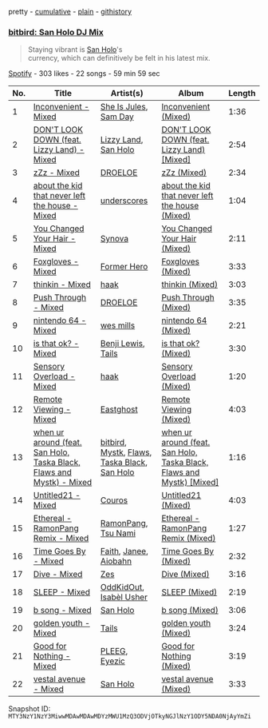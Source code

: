 pretty - [cumulative](/playlists/cumulative/37i9dQZF1DWSuY39HFW8J1.md) - [plain](/playlists/plain/37i9dQZF1DWSuY39HFW8J1) - [githistory](https://github.githistory.xyz/mackorone/spotify-playlist-archive/blob/main/playlists/plain/37i9dQZF1DWSuY39HFW8J1)

### [bitbird: San Holo DJ Mix](https://open.spotify.com/playlist/37i9dQZF1DWSuY39HFW8J1)

> Staying vibrant is <a href="spotify:artist:0jNDKefhfSbLR9sFvcPLHo">San Holo</a>'s<br/> currency, which can definitively be felt in his latest mix.

[Spotify](https://open.spotify.com/user/spotify) - 303 likes - 22 songs - 59 min 59 sec

| No. | Title | Artist(s) | Album | Length |
|---|---|---|---|---|
| 1 | [Inconvenient \- Mixed](https://open.spotify.com/track/6yXoVjXBOaKZrE2FQwM94n) | [She Is Jules](https://open.spotify.com/artist/4XZ25UyxKA59Pi3d8WV379), [Sam Day](https://open.spotify.com/artist/2PY7Tnti22LPC3beiiqN1U) | [Inconvenient \(Mixed\)](https://open.spotify.com/album/5TrBvnSLftjSKDnxJXsdF5) | 1:36 |
| 2 | [DON'T LOOK DOWN \(feat\. Lizzy Land\) \- Mixed](https://open.spotify.com/track/30YD7MPgvLZmMlcfJuoCzx) | [Lizzy Land](https://open.spotify.com/artist/1Cg7AdS9hOJBqmGUdbQ6Ux), [San Holo](https://open.spotify.com/artist/0jNDKefhfSbLR9sFvcPLHo) | [DON'T LOOK DOWN \(feat\. Lizzy Land\) \[Mixed\]](https://open.spotify.com/album/23ggfwBstJ8scAgLPMMpmm) | 2:54 |
| 3 | [zZz \- Mixed](https://open.spotify.com/track/3uGaP46FikX5hTqHNolCjR) | [DROELOE](https://open.spotify.com/artist/0u18Cq5stIQLUoIaULzDmA) | [zZz \(Mixed\)](https://open.spotify.com/album/08At1fd1su3GthHkZQhVqP) | 2:34 |
| 4 | [about the kid that never left the house \- Mixed](https://open.spotify.com/track/4FtTKKc6h8TAtJmpxH8wra) | [underscores](https://open.spotify.com/artist/7HfUJxeVTgrvhk0eWHFzV7) | [about the kid that never left the house \(Mixed\)](https://open.spotify.com/album/1Z0Nd4qIRm5cUFl929jl7J) | 1:04 |
| 5 | [You Changed Your Hair \- Mixed](https://open.spotify.com/track/2940779vloCFpVzIs2W4RW) | [Synova](https://open.spotify.com/artist/0nZkBPxczfHoKnG6SKOHFd) | [You Changed Your Hair \(Mixed\)](https://open.spotify.com/album/3eBgk6gjcI0JV1k0ACszbb) | 2:11 |
| 6 | [Foxgloves \- Mixed](https://open.spotify.com/track/6mVOb8BgYl4VLlGKBpsO0n) | [Former Hero](https://open.spotify.com/artist/77WqTzN8g3Wr9PeVFoG3Mm) | [Foxgloves \(Mixed\)](https://open.spotify.com/album/4dOZwIqDgn5UWRdt56yHQA) | 3:33 |
| 7 | [thinkin \- Mixed](https://open.spotify.com/track/4n5jZOZQTZevpksPQduoxf) | [haak](https://open.spotify.com/artist/1OUrdQZBdpVBqO2khkV6BU) | [thinkin \(Mixed\)](https://open.spotify.com/album/3ZpebZHzCv96r4qDxuAqJo) | 3:03 |
| 8 | [Push Through \- Mixed](https://open.spotify.com/track/5UX2uOGqPp4x0IA13tpFSh) | [DROELOE](https://open.spotify.com/artist/0u18Cq5stIQLUoIaULzDmA) | [Push Through \(Mixed\)](https://open.spotify.com/album/4nhYqN3JDqXLEpOh9z9kfF) | 3:35 |
| 9 | [nintendo 64 \- Mixed](https://open.spotify.com/track/4gwWl6921QcafoTwTRCKLp) | [wes mills](https://open.spotify.com/artist/0EuHfcxMPDNkOjGVF4e1KT) | [nintendo 64 \(Mixed\)](https://open.spotify.com/album/6cUG0WbUmc0JUqAAHJlIbV) | 2:21 |
| 10 | [is that ok? \- Mixed](https://open.spotify.com/track/2EvuYdjpi8OmuuLIA843i8) | [Benji Lewis](https://open.spotify.com/artist/1BPsbKiNgav1TY1ITIU8C5), [Tails](https://open.spotify.com/artist/007nYTXRhZJUZGH7ct5Y3v) | [is that ok? \(Mixed\)](https://open.spotify.com/album/7EJHVPUo2G8kLDFof17x8C) | 3:30 |
| 11 | [Sensory Overload \- Mixed](https://open.spotify.com/track/5Y8jVDP7j60M3DlxCY5odP) | [haak](https://open.spotify.com/artist/1OUrdQZBdpVBqO2khkV6BU) | [Sensory Overload \(Mixed\)](https://open.spotify.com/album/4EmoLF4oZNVOigr4Cdb4uu) | 1:20 |
| 12 | [Remote Viewing \- Mixed](https://open.spotify.com/track/6pDToWHRwQdjm0mfInILVB) | [Eastghost](https://open.spotify.com/artist/4B7EVtenNIwOUxmQ5o5GNv) | [Remote Viewing \(Mixed\)](https://open.spotify.com/album/69zOY1UhJmRPWUljHMRLs2) | 4:03 |
| 13 | [when ur around \(feat\. San Holo, Taska Black, Flaws and Mystk\) \- Mixed](https://open.spotify.com/track/2V0SQIZ0yTfUO3Yqa7zWPD) | [bitbird](https://open.spotify.com/artist/5kjwoDHpBOfrhshzG0YGXM), [Mystk](https://open.spotify.com/artist/0moaZluSPSmItGqUCUotxT), [Flaws](https://open.spotify.com/artist/0DX1pMk1b22S536hNGtFDY), [Taska Black](https://open.spotify.com/artist/3XFcu2NnGWceLNdxRCfYH3), [San Holo](https://open.spotify.com/artist/0jNDKefhfSbLR9sFvcPLHo) | [when ur around \(feat\. San Holo, Taska Black, Flaws and Mystk\) \[Mixed\]](https://open.spotify.com/album/0mkA4uXT0vD3quI55GzyAg) | 1:16 |
| 14 | [Untitled21 \- Mixed](https://open.spotify.com/track/6ME53zWZR5odun8PaBscnH) | [Couros](https://open.spotify.com/artist/7g0azP1aJBtmhhOk00SpIM) | [Untitled21 \(Mixed\)](https://open.spotify.com/album/3zYFOinvtzoNVO0mBIh5XP) | 4:03 |
| 15 | [Ethereal \- RamonPang Remix \- Mixed](https://open.spotify.com/track/3k7Rhkj4UeQyOlJKoIUcHs) | [RamonPang](https://open.spotify.com/artist/5rgp60RQWM2lsyrHloYD7D), [Tsu Nami](https://open.spotify.com/artist/3jdMkaMs7875drsoUevvyu) | [Ethereal \- RamonPang Remix \(Mixed\)](https://open.spotify.com/album/1882ZislVFQcCedJMVpwmt) | 1:27 |
| 16 | [Time Goes By \- Mixed](https://open.spotify.com/track/1XK6IC8yyl4IkAwKv623zX) | [Faith](https://open.spotify.com/artist/0q8z4y0Kp5CxKeYhC6SeEX), [Janee](https://open.spotify.com/artist/4pFNPXd2phUG2uqeSlc8oC), [Aiobahn](https://open.spotify.com/artist/3AMFQZ3Tt549kShRG2IBYT) | [Time Goes By \(Mixed\)](https://open.spotify.com/album/74KJqoMv6QWqsrHW88yins) | 2:32 |
| 17 | [Dive \- Mixed](https://open.spotify.com/track/041x8IJRsEylXi6ITHw0up) | [Zes](https://open.spotify.com/artist/71xwQBpvIGWm4oo7Cx5jli) | [Dive \(Mixed\)](https://open.spotify.com/album/6j84JLivJngv2PitKuFIKz) | 3:16 |
| 18 | [SLEEP \- Mixed](https://open.spotify.com/track/7hYtfei9t1CFxeJkb39H4O) | [OddKidOut](https://open.spotify.com/artist/6l6zabESz1QE4me8Cz3uux), [Isabèl Usher](https://open.spotify.com/artist/66Q9dkZ7EXdwU2h6tEkUdC) | [SLEEP \(Mixed\)](https://open.spotify.com/album/6XtpfObqODpVDF3fgNqqPj) | 2:19 |
| 19 | [b song \- Mixed](https://open.spotify.com/track/3sNiWcMGe5QTWRua0x2oHk) | [San Holo](https://open.spotify.com/artist/0jNDKefhfSbLR9sFvcPLHo) | [b song \(Mixed\)](https://open.spotify.com/album/0jjAejaDKMOKcp4yZk0241) | 3:06 |
| 20 | [golden youth \- Mixed](https://open.spotify.com/track/2oYU9EekZ6vz4SKMpTCNHY) | [Tails](https://open.spotify.com/artist/007nYTXRhZJUZGH7ct5Y3v) | [golden youth \(Mixed\)](https://open.spotify.com/album/30ZVBcFftJdiVlSbJvFBm6) | 3:24 |
| 21 | [Good for Nothing \- Mixed](https://open.spotify.com/track/3F90d2i8IlNc069ItvXqOZ) | [PLEEG](https://open.spotify.com/artist/3MkeTsrl25IDTkRHOLLU5R), [Eyezic](https://open.spotify.com/artist/1mUQNkBHUAOOesB3vc9p97) | [Good for Nothing \(Mixed\)](https://open.spotify.com/album/1ztzTWSyemNekElGk8nII8) | 3:19 |
| 22 | [vestal avenue \- Mixed](https://open.spotify.com/track/2iwTGKCvkn2ZFpml0GgNLe) | [San Holo](https://open.spotify.com/artist/0jNDKefhfSbLR9sFvcPLHo) | [vestal avenue \(Mixed\)](https://open.spotify.com/album/7b3pMXKfIHNl9rSheQWmBj) | 3:33 |

Snapshot ID: `MTY3NzY1NzY3MiwwMDAwMDAwMDYzMWU1MzQ3ODVjOTkyNGJlNzY1ODY5NDA0NjAyYmZi`
